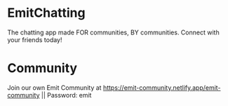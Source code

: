 # EmitChatting
The chatting app made FOR communities, BY communities. Connect with your friends today!

# Community
Join our own Emit Community at https://emit-community.netlify.app/emit-community || Password: emit
